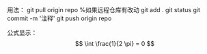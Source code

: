 用法：
git pull origin repo %如果远程仓库有改动
git add .
git status
git commit -m '注释'
git push origin repo

公式显示：
$$ \int \frac{1}{2 \pi} = 0 $$
